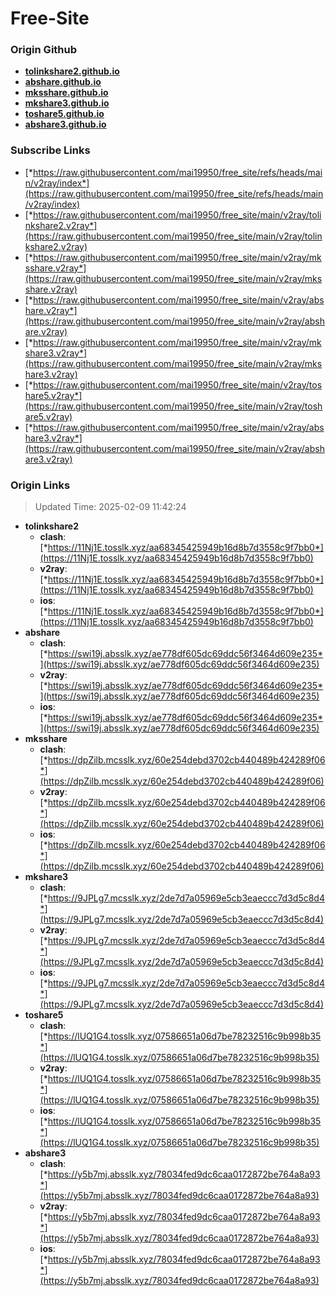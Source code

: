 # Free-Site

### Origin Github

- [**tolinkshare2.github.io**](https://github.com/tolinkshare2/tolinkshare2.github.io)
- [**abshare.github.io**](https://github.com/abshare/abshare.github.io)
- [**mksshare.github.io**](https://github.com/mksshare/mksshare.github.io)
- [**mkshare3.github.io**](https://github.com/mkshare3/mkshare3.github.io)
- [**toshare5.github.io**](https://github.com/toshare5/toshare5.github.io)
- [**abshare3.github.io**](https://github.com/abshare3/abshare3.github.io)

### Subscribe Links

- [*https://raw.githubusercontent.com/mai19950/free_site/refs/heads/main/v2ray/index*](https://raw.githubusercontent.com/mai19950/free_site/refs/heads/main/v2ray/index)
- [*https://raw.githubusercontent.com/mai19950/free_site/main/v2ray/tolinkshare2.v2ray*](https://raw.githubusercontent.com/mai19950/free_site/main/v2ray/tolinkshare2.v2ray)
- [*https://raw.githubusercontent.com/mai19950/free_site/main/v2ray/mksshare.v2ray*](https://raw.githubusercontent.com/mai19950/free_site/main/v2ray/mksshare.v2ray)
- [*https://raw.githubusercontent.com/mai19950/free_site/main/v2ray/abshare.v2ray*](https://raw.githubusercontent.com/mai19950/free_site/main/v2ray/abshare.v2ray)
- [*https://raw.githubusercontent.com/mai19950/free_site/main/v2ray/mkshare3.v2ray*](https://raw.githubusercontent.com/mai19950/free_site/main/v2ray/mkshare3.v2ray)
- [*https://raw.githubusercontent.com/mai19950/free_site/main/v2ray/toshare5.v2ray*](https://raw.githubusercontent.com/mai19950/free_site/main/v2ray/toshare5.v2ray)
- [*https://raw.githubusercontent.com/mai19950/free_site/main/v2ray/abshare3.v2ray*](https://raw.githubusercontent.com/mai19950/free_site/main/v2ray/abshare3.v2ray)

### Origin Links

> Updated Time: 2025-02-09 11:42:24

- **tolinkshare2**
  - **clash**: [*https://11Nj1E.tosslk.xyz/aa68345425949b16d8b7d3558c9f7bb0*](https://11Nj1E.tosslk.xyz/aa68345425949b16d8b7d3558c9f7bb0)
  - **v2ray**: [*https://11Nj1E.tosslk.xyz/aa68345425949b16d8b7d3558c9f7bb0*](https://11Nj1E.tosslk.xyz/aa68345425949b16d8b7d3558c9f7bb0)
  - **ios**: [*https://11Nj1E.tosslk.xyz/aa68345425949b16d8b7d3558c9f7bb0*](https://11Nj1E.tosslk.xyz/aa68345425949b16d8b7d3558c9f7bb0)
- **abshare**
  - **clash**: [*https://swi19j.absslk.xyz/ae778df605dc69ddc56f3464d609e235*](https://swi19j.absslk.xyz/ae778df605dc69ddc56f3464d609e235)
  - **v2ray**: [*https://swi19j.absslk.xyz/ae778df605dc69ddc56f3464d609e235*](https://swi19j.absslk.xyz/ae778df605dc69ddc56f3464d609e235)
  - **ios**: [*https://swi19j.absslk.xyz/ae778df605dc69ddc56f3464d609e235*](https://swi19j.absslk.xyz/ae778df605dc69ddc56f3464d609e235)
- **mksshare**
  - **clash**: [*https://dpZilb.mcsslk.xyz/60e254debd3702cb440489b424289f06*](https://dpZilb.mcsslk.xyz/60e254debd3702cb440489b424289f06)
  - **v2ray**: [*https://dpZilb.mcsslk.xyz/60e254debd3702cb440489b424289f06*](https://dpZilb.mcsslk.xyz/60e254debd3702cb440489b424289f06)
  - **ios**: [*https://dpZilb.mcsslk.xyz/60e254debd3702cb440489b424289f06*](https://dpZilb.mcsslk.xyz/60e254debd3702cb440489b424289f06)
- **mkshare3**
  - **clash**: [*https://9JPLg7.mcsslk.xyz/2de7d7a05969e5cb3eaeccc7d3d5c8d4*](https://9JPLg7.mcsslk.xyz/2de7d7a05969e5cb3eaeccc7d3d5c8d4)
  - **v2ray**: [*https://9JPLg7.mcsslk.xyz/2de7d7a05969e5cb3eaeccc7d3d5c8d4*](https://9JPLg7.mcsslk.xyz/2de7d7a05969e5cb3eaeccc7d3d5c8d4)
  - **ios**: [*https://9JPLg7.mcsslk.xyz/2de7d7a05969e5cb3eaeccc7d3d5c8d4*](https://9JPLg7.mcsslk.xyz/2de7d7a05969e5cb3eaeccc7d3d5c8d4)
- **toshare5**
  - **clash**: [*https://lUQ1G4.tosslk.xyz/07586651a06d7be78232516c9b998b35*](https://lUQ1G4.tosslk.xyz/07586651a06d7be78232516c9b998b35)
  - **v2ray**: [*https://lUQ1G4.tosslk.xyz/07586651a06d7be78232516c9b998b35*](https://lUQ1G4.tosslk.xyz/07586651a06d7be78232516c9b998b35)
  - **ios**: [*https://lUQ1G4.tosslk.xyz/07586651a06d7be78232516c9b998b35*](https://lUQ1G4.tosslk.xyz/07586651a06d7be78232516c9b998b35)
- **abshare3**
  - **clash**: [*https://y5b7mj.absslk.xyz/78034fed9dc6caa0172872be764a8a93*](https://y5b7mj.absslk.xyz/78034fed9dc6caa0172872be764a8a93)
  - **v2ray**: [*https://y5b7mj.absslk.xyz/78034fed9dc6caa0172872be764a8a93*](https://y5b7mj.absslk.xyz/78034fed9dc6caa0172872be764a8a93)
  - **ios**: [*https://y5b7mj.absslk.xyz/78034fed9dc6caa0172872be764a8a93*](https://y5b7mj.absslk.xyz/78034fed9dc6caa0172872be764a8a93)
